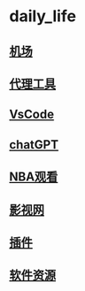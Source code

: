 # daily_life

## [机场](https://github.com/letianpai5/owner_vpn)

## [代理工具](https://github.com/letianpai5/daily_life/blob/main/proxy_tools.md)

## [VsCode](https://github.com/letianpai5/daily_life/blob/main/vscode.md)

## [chatGPT](https://github.com/letianpai5/daily_life/blob/main/chatGPT.md)

## [NBA观看](https://www.luxiangwu.com/nbazhibo/)

## [影视网](https://github.com/letianpai5/daily_life/blob/main/film_webs.md)

## [插件](https://github.com/letianpai5/daily_life/blob/main/%E6%8F%92%E4%BB%B6.md)

## [软件资源](https://github.com/letianpai5/daily_life/blob/main/softwares.md)
